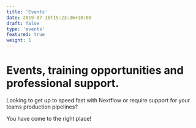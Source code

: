 ```yaml
---
title: 'Events'
date: 2019-07-16T15:23:36+10:00
draft: false
type: 'events'
featured: true
weight: 1
---
```


# Events, training opportunities and professional support.

Looking to get up to speed fast with Nextflow or require support for your teams production pipelines? 

You have come to the right place!